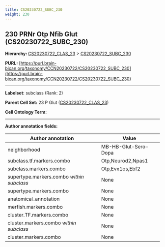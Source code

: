 ```yaml
---
title: CS20230722_SUBC_230
weight: 230
---
```

## 230 PRNr Otp Nfib Glut (CS20230722_SUBC_230)
<b>Hierarchy: </b>
[CS20230722_CLAS_23](../CS20230722_CLAS_23) >
[CS20230722_SUBC_230](../CS20230722_SUBC_230)

**PURL:** [https://purl.brain-bican.org/taxonomy/CCN20230722/CS20230722_SUBC_230](https://purl.brain-bican.org/taxonomy/CCN20230722/CS20230722_SUBC_230)

---


**Labelset:** subclass (Rank: 2)

**Parent Cell Set:** 23 P Glut ([CS20230722_CLAS_23](../CS20230722_CLAS_23))



**Cell Ontology Term:** 

[MARKER GENES.]: #


---

[TRANSFERRED ANNOTATIONS.]: #


[AUTHOR ANNOTATION FIELDS.]: #


**Author annotation fields:**

| Author annotation | Value |
|-------------------|-------|
|neighborhood|MB-HB-Glut-Sero-Dopa|
|subclass.tf.markers.combo|Otp,Neurod2,Npas1|
|subclass.markers.combo|Otp,Evx1os,Ebf2|
|supertype.markers.combo _within subclass_|None|
|supertype.markers.combo|None|
|anatomical_annotation|None|
|merfish.markers.combo|None|
|cluster.TF.markers.combo|None|
|cluster.markers.combo _within subclass_|None|
|cluster.markers.combo|None|
